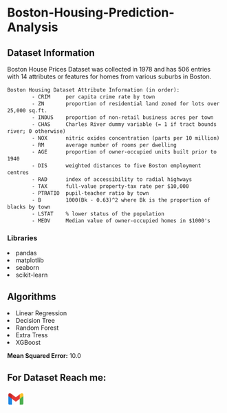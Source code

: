 # Boston-Housing-Prediction-Analysis

<h2> Dataset Information </h2>
Boston House Prices Dataset was collected in 1978 and has 506 entries with 14 attributes or features for homes from various suburbs in Boston.

```
Boston Housing Dataset Attribute Information (in order):
        - CRIM     per capita crime rate by town
        - ZN       proportion of residential land zoned for lots over 25,000 sq.ft.
        - INDUS    proportion of non-retail business acres per town
        - CHAS     Charles River dummy variable (= 1 if tract bounds river; 0 otherwise)
        - NOX      nitric oxides concentration (parts per 10 million)
        - RM       average number of rooms per dwelling
        - AGE      proportion of owner-occupied units built prior to 1940
        - DIS      weighted distances to five Boston employment centres
        - RAD      index of accessibility to radial highways
        - TAX      full-value property-tax rate per $10,000
        - PTRATIO  pupil-teacher ratio by town
        - B        1000(Bk - 0.63)^2 where Bk is the proportion of blacks by town
        - LSTAT    % lower status of the population
        - MEDV     Median value of owner-occupied homes in $1000's
```

<h3> Libraries </h3>

<li>pandas
<li>matplotlib
<li>seaborn
<li>scikit-learn

<h2> Algorithms </h2>

<li>Linear Regression
<li>Decision Tree
<li>Random Forest
<li>Extra Tress
<li>XGBoost
  
**Mean Squared Error:** 10.0
        
<h2> For Dataset Reach me: </h2>
<p align="left">
<a href="mailto:punithmadaiahkumar@gmail.com" target="blank"><img align="center" src="https://github.com/punithmadaiahkumar/punithmadaiahkumar/blob/main/icons/gmail.png" alt="punith_gowda35" height="40" width="40" /></a>
</p>
